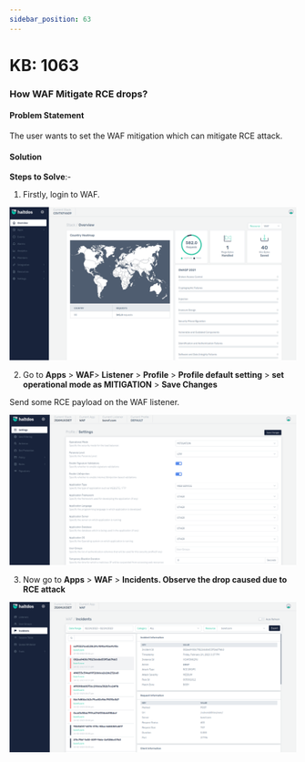 ```yaml
---
sidebar_position: 63
---
```


# KB: 1063


### **How WAF Mitigate RCE drops?**

#### **Problem Statement**

The user wants to set the WAF mitigation which can mitigate RCE attack.

#### **Solution**

**Steps to Solve**:-

1. Firstly, login to WAF.

![kb-1063](/img/waf/v7/kb/overview_kb_1063_1.png)

2. Go to **Apps** > **WAF**> **Listener** > **Profile** > **Profile default setting** > **set operational mode as MITIGATION** > **Save Changes**

Send some RCE payload on the WAF listener.

![kb-1063](/img/waf/v7/kb/settings_kb_1063_2.png)

3. Now go to **Apps** > **WAF** > **Incidents. Observe the drop caused due to RCE attack**

![kb-1063](/img/waf/v7/kb/incidents_kb_1063_3.png)







